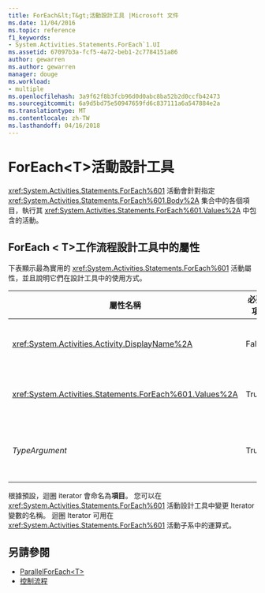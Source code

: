 ```yaml
---
title: ForEach&lt;T&gt;活動設計工具 |Microsoft 文件
ms.date: 11/04/2016
ms.topic: reference
f1_keywords:
- System.Activities.Statements.ForEach`1.UI
ms.assetid: 67097b3a-fcf5-4a72-beb1-2c7784151a86
author: gewarren
ms.author: gewarren
manager: douge
ms.workload:
- multiple
ms.openlocfilehash: 3a9f62f8b3fcb96d0d0abc8ba52b2d0ccfb42473
ms.sourcegitcommit: 6a9d5bd75e50947659fd6c837111a6a547884e2a
ms.translationtype: MT
ms.contentlocale: zh-TW
ms.lasthandoff: 04/16/2018
---
```

# <a name="foreachlttgt-activity-designer"></a>ForEach&lt;T&gt;活動設計工具
<xref:System.Activities.Statements.ForEach%601> 活動會針對指定 <xref:System.Activities.Statements.ForEach%601.Body%2A> 集合中的各個項目，執行其 <xref:System.Activities.Statements.ForEach%601.Values%2A> 中包含的活動。

## <a name="foreacht-properties-in-the-workflow-designer"></a>ForEach < T\>工作流程設計工具中的屬性
 下表顯示最為實用的 <xref:System.Activities.Statements.ForEach%601> 活動屬性，並且說明它們在設計工具中的使用方式。

|屬性名稱|必要項|使用方式|
|-------------------|--------------|-----------|
|<xref:System.Activities.Activity.DisplayName%2A>|False|<xref:System.Activities.Statements.ForEach%601> 活動的易記名稱。 預設值是 ForEach < Int32\>。 雖然 <xref:System.Activities.Activity.DisplayName%2A> 值並非絕對必要，但建議您盡量使用。|
|<xref:System.Activities.Statements.ForEach%601.Values%2A>|True|要重複項目的集合。 若要設定<xref:System.Activities.Statements.ForEach%601.Values%2A>，輸入[!INCLUDE[vbprvb](../code-quality/includes/vbprvb_md.md)]中的運算式**值**方塊**ForEach < T\>** 活動設計工具，或在屬性方格中。|
|*TypeArgument*|True|中的項目類型<xref:System.Activities.Statements.ForEach%601.Values%2A>泛型參數所指定集合*T*。根據預設， *TypeArgument*設**Int32**。 若要變更的類型，將變更的值*TypeArgument*屬性方格中的下拉式方塊。|

 根據預設，迴圈 iterator 會命名為**項目**。 您可以在 <xref:System.Activities.Statements.ForEach%601> 活動設計工具中變更 Iterator 變數的名稱。 迴圈 Iterator 可用在 <xref:System.Activities.Statements.ForEach%601> 活動子系中的運算式。

## <a name="see-also"></a>另請參閱

- [ParallelForEach\<T>](../workflow-designer/parallelforeach-t-activity-designer.md)
- [控制流程](../workflow-designer/control-flow-activity-designers.md)